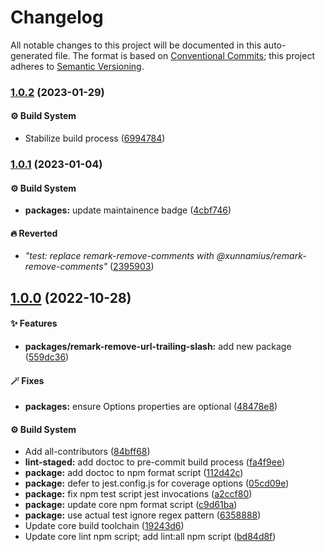 # Changelog

All notable changes to this project will be documented in this auto-generated
file. The format is based on [Conventional Commits][1]; this project adheres to
[Semantic Versioning][2].

### [1.0.2][3] (2023-01-29)

#### ⚙️ Build System

- Stabilize build process ([6994784][4])

### [1.0.1][5] (2023-01-04)

#### ⚙️ Build System

- **packages:** update maintainence badge ([4cbf746][6])

#### 🔥 Reverted

- _"test: replace remark-remove-comments with
  @xunnamius/remark-remove-comments"_ ([2395903][7])

## [1.0.0][8] (2022-10-28)

#### ✨ Features

- **packages/remark-remove-url-trailing-slash:** add new package ([559dc36][9])

#### 🪄 Fixes

- **packages:** ensure Options properties are optional ([48478e8][10])

#### ⚙️ Build System

- Add all-contributors ([84bff68][11])
- **lint-staged:** add doctoc to pre-commit build process ([fa4f9ee][12])
- **package:** add doctoc to npm format script ([112d42c][13])
- **package:** defer to jest.config.js for coverage options ([05cd09e][14])
- **package:** fix npm test script jest invocations ([a2ccf80][15])
- **package:** update core npm format script ([c9d61ba][16])
- **package:** use actual test ignore regex pattern ([6358888][17])
- Update core build toolchain ([19243d6][18])
- Update core lint npm script; add lint:all npm script ([bd84d8f][19])

[1]: https://conventionalcommits.org
[2]: https://semver.org
[3]:
  https://github.com/Xunnamius/unified-utils/compare/remark-remove-url-trailing-slash@1.0.1...remark-remove-url-trailing-slash@1.0.2
[4]:
  https://github.com/Xunnamius/unified-utils/commit/69947844f42e618f336aeeb9af1d6c9f4ee1e82b
[5]:
  https://github.com/Xunnamius/unified-utils/compare/remark-remove-url-trailing-slash@1.0.0...remark-remove-url-trailing-slash@1.0.1
[6]:
  https://github.com/Xunnamius/unified-utils/commit/4cbf746b78c3bb369c3b27228ec582c3a3e47c54
[7]:
  https://github.com/Xunnamius/unified-utils/commit/23959035752e76f19ec4440cd762b4594fdb93bf
[8]:
  https://github.com/Xunnamius/unified-utils/compare/05cd09e0cf13f18fa56f6156516bcf546b1238e6...remark-remove-url-trailing-slash@1.0.0
[9]:
  https://github.com/Xunnamius/unified-utils/commit/559dc366081816a680b6bbafbb610ef0b56494ae
[10]:
  https://github.com/Xunnamius/unified-utils/commit/48478e8ea592171aadc86fe719310b50a2e6007e
[11]:
  https://github.com/Xunnamius/unified-utils/commit/84bff68339c7a742c104c0f2545fe62b28c8b473
[12]:
  https://github.com/Xunnamius/unified-utils/commit/fa4f9ee3f9cd922875cf077f6d8b74105f0ba55e
[13]:
  https://github.com/Xunnamius/unified-utils/commit/112d42c6999f758ff618f4e116eb7cf38c09f77c
[14]:
  https://github.com/Xunnamius/unified-utils/commit/05cd09e0cf13f18fa56f6156516bcf546b1238e6
[15]:
  https://github.com/Xunnamius/unified-utils/commit/a2ccf801276c84e54d3fc1afaad574f78408d86f
[16]:
  https://github.com/Xunnamius/unified-utils/commit/c9d61bacbd52bc76b05abd3426474bf0176c3cd9
[17]:
  https://github.com/Xunnamius/unified-utils/commit/63588887a7377f3ee7488b19c87f1f2bf1faa811
[18]:
  https://github.com/Xunnamius/unified-utils/commit/19243d623ba14cfd629c5e4632e6a75de508592b
[19]:
  https://github.com/Xunnamius/unified-utils/commit/bd84d8fc1fb5c4d1828a16a47214a6730f34899a
